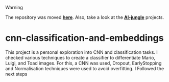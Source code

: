   > [!WARNING]  
> The repository was moved [**here**](https://github.com/xfold/the-ai-jungle/tree/gh-pages/cnn_classification_and_embeddings/). Also, take a look at the [**AI-jungle**](https://xfold.github.io/the-ai-jungle/) projects.

# cnn-classification-and-embeddings
This project is a personal exploration into CNN and classification tasks. I checked various techniques to create a classifier to differentiate Mario, Luigi, and Toad images. For this, a CNN was used, Dropout, EarlyStopping and Normalisation techniques were used to avoid overfitting. I Followed the next steps
